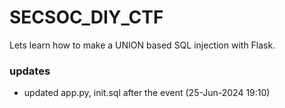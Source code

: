 # SECSOC_DIY_CTF
Lets learn how to make a UNION based SQL injection with Flask.


### updates
- updated app.py, init.sql after the event (25-Jun-2024 19:10)
